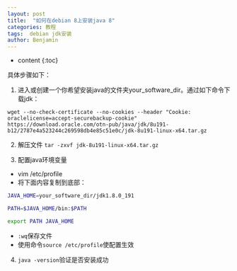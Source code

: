 ```yaml
---
layout: post
title:  "如何在debian 8上安装java 8"
categories: 教程
tags:  debian jdk安装
author: Benjamin
---
```


* content
{:toc}

具体步骤如下：
1. 进入或创建一个你希望安装java的文件夹your_software_dir。通过如下命令下载jdk：

`wget --no-check-certificate --no-cookies --header "Cookie: oraclelicense=accept-securebackup-cookie" https://download.oracle.com/otn-pub/java/jdk/8u191-b12/2787e4a523244c269598db4e85c51e0c/jdk-8u191-linux-x64.tar.gz`

2. 解压文件 `tar -zxvf jdk-8u191-linux-x64.tar.gz`

3. 配置java环境变量
* vim /etc/profile
* 将下面内容复制到底部：
```sh
JAVA_HOME=your_software_dir/jdk1.8.0_191

PATH=$JAVA_HOME/bin:$PATH

export PATH JAVA_HOME
```
* `:wq`保存文件
* 使用命令`source /etc/profile`使配置生效

4. `java -version`验证是否安装成功
